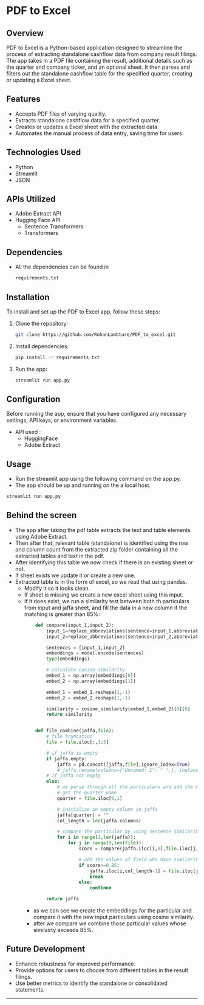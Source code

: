 # PDF to Excel

## Overview

PDF to Excel is a Python-based application designed to streamline the process of extracting standalone cashflow data from company result filings. 
The app takes in a PDF file containing the result, additional details such as the quarter and company ticker, and an optional sheet. 
It then parses and filters out the standalone cashflow table for the specified quarter, creating or updating a Excel sheet.

## Features

- Accepts PDF files of varying quality.
- Extracts standalone cashflow data for a specified quarter.
- Creates or updates a Excel sheet with the extracted data.
- Automates the manual process of data entry, saving time for users.

## Technologies Used

- Python
- Streamlit
- JSON

## APIs Utilized

- Adobe Extract API
- Hugging Face API
  - Sentence Transformers
  - Transformers

## Dependencies

- All the dependencies can be found in 
    ```bash
    requirements.txt
    ```

## Installation

To install and set up the PDF to Excel app, follow these steps:

1. Clone the repository:

    ```bash
    git clone https://github.com/RohanLambture/PDF_to_excel.git
    ```

2. Install dependencies:

    ```bash
    pip install -r requirements.txt
    ```

3. Run the app:

    ```bash
    streamlit run app.py
    ```

## Configuration

Before running the app, ensure that you have configured any necessary settings, API keys, or environment variables.
- API used :
    - HuggingFace
    - Adobe Extract

## Usage

- Run the streamlit app using the following command on the app.py.
- The app should be up and running on the a local host.

```bash
streamlit run app.py
```
## Behind the screen 

- The app after taking the pdf table extracts the text and table elements using Adobe Extract.
- Then after that, relevant table (standalone) is identified using the row and column count from the extracted zip folder containing all the extracted tables and text in the pdf. 
- After identifying this table we now check if there is an existing  sheet or not.
- If sheet exists we update it or create a new one.
- Extracted table is in the form of excel, so we read that using pandas.
    - Modify it so it looks clean.
    - If  sheet is missing we create a new excel sheet using this input.
    - if it does exist, we run a similarity test between both th particulars from input and jaffa sheet, and fill the data in a new column if the matching is greater than 85%:
        ```python
            def compare(input_1,input_2):
                input_1=replace_abbreviations(sentence=input_1,abbreviation_dict=abv)
                input_2=replace_abbreviations(sentence=input_2,abbreviation_dict=abv)

                sentences = [input_1,input_2]
                embeddings = model.encode(sentences)
                type(embeddings)

                # calculate cosine similarity
                embed_1 = np.array(embeddings[0])
                embed_2 = np.array(embeddings[1])

                embed_1 = embed_1.reshape(1,-1)
                embed_2 = embed_2.reshape(1,-1)

                similarity = cosine_similarity(embed_1,embed_2)[0][0]
                return similarity


            def file_combine(jaffa,file):
                # file truncation
                file = file.iloc[:,1:3]

                # if jaffa is empty
                if jaffa.empty:
                    jaffa = pd.concat([jaffa,file],ignore_index=True)
                    # jaffa.rename(columns={"Unnamed: 1": " ",}, inplace=True)
                # if jaffa not empty
                else:
                    # we parse through all the particulars and add the most similar ones (>=0.85 score)
                    # get the quarter name
                    quarter = file.iloc[0,1]

                    # initialize an empty column in jaffa
                    jaffa[quarter] = ""
                    col_length = len(jaffa.columns)

                    # compare the particular by using sentence similarity
                    for i in range(2,len(jaffa)):
                        for j in range(0,len(file)):
                            score = compare(jaffa.iloc[i,0],file.iloc[j,0])

                            # add the values of field who have similarity score >= 0.85.
                            if score>=0.85:
                                jaffa.iloc[i,col_length-1] = file.iloc[j,1]
                                break
                            else:
                                continue

                return jaffa
        ```
        - as we can see we create the embeddings for the particular and compare it with the new input particulars using cosine similarity.
        -  after we compare we combine those particular values whose similairty exceeds 85%.



## Future Development

- Enhance robustness for improved performance.
- Provide options for users to choose from different tables in the result filings.
- Use better metrics to identify the standalone or consolidated statements.

---

